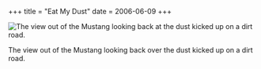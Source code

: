 +++
title = "Eat My Dust"
date = 2006-06-09
+++

![The view out of the Mustang looking back at the dust kicked up on a dirt road.](http://www.aphoenix.ca/photoblog/photos/EatMyDust.jpg)

The view out of the Mustang looking back over the dust kicked up on a dirt road.
